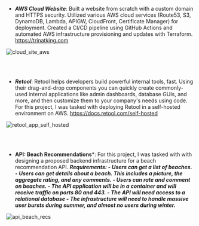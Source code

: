 - ***AWS Cloud Website***: Built a website from scratch with a custom domain and HTTPS security. Utilized various AWS cloud services (Route53, S3, DynamoDB, Lambda, APIGW, CloudFront, Certificate Manager) for deployment. Created a CI/CD pipeline using GitHub Actions and automated AWS infrastructure provisioning and updates with Terraform. https://trinatking.com


![cloud_site_aws](https://github.com/kingdevtk/architecture-diagrams/assets/61067769/de9eee05-dbe1-4d0f-b1fb-5bc2c2c4d892) 


<br>  
<br>


- ***Retool***: Retool helps developers build powerful internal tools, fast. Using their drag-and-drop components you can quickly create commonly-used internal applications like admin dashboards, database GUIs, and more, and then customize them to your company's needs using code. For this project, I was tasked with deploying Retool in a self-hosted environment on AWS. https://docs.retool.com/self-hosted

 ![retool_app_self_hosted](https://github.com/kingdevtk/architecture-diagrams/assets/61067769/73becbb5-e011-43b1-8989-72e1e951c0d1)


<br>  
<br>


- **API: Beach Recommendations***: For this project, I was tasked with with designing a proposed backend infrastructure for a beach recommendation API.
         ***Requirements:
          - Users can get a list of beaches.
          - Users can get details about a beach. This includes a picture, the aggregate rating, and any comments.
          - Users can rate and comment on beaches.
          - The API application will be in a container and will receive traffic on ports 80 and 443.
          - The API will need access to a relational database
          - The infrastructure will need to handle massive user bursts during summer, and almost no users during winter.***


![api_beach_recs](https://github.com/kingdevtk/architecture-diagrams/assets/61067769/8af272d0-87bd-4e64-bdb9-7496af2d32be)
